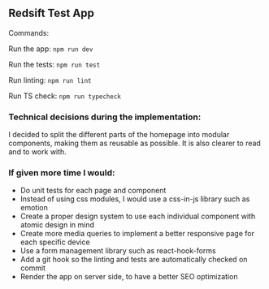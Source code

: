 ## Redsift Test App

Commands:

Run the app: `npm run dev`

Run the tests: `npm run test`

Run linting: `npm run lint`

Run TS check: `npm run typecheck`

### Technical decisions during the implementation:

I decided to split the different parts of the homepage into modular components, making them as reusable as possible. It is also clearer to read and to work with.

### If given more time I would:

- Do unit tests for each page and component
- Instead of using css modules, I would use a css-in-js library such as emotion
- Create a proper design system to use each individual component with atomic design in mind
- Create more media queries to implement a better responsive page for each specific device
- Use a form management library such as react-hook-forms
- Add a git hook so the linting and tests are automatically checked on commit
- Render the app on server side, to have a better SEO optimization
